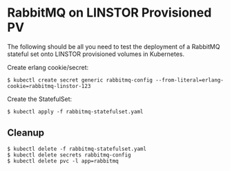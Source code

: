 # RabbitMQ on LINSTOR Provisioned PV

The following should be all you need to test the deployment of a RabbitMQ stateful set onto LINSTOR provisioned volumes in Kubernetes.

Create erlang cookie/secret:
```
$ kubectl create secret generic rabbitmq-config --from-literal=erlang-cookie=rabbitmq-linstor-123
```

Create the StatefulSet:
```
$ kubectl apply -f rabbitmq-statefulset.yaml
```

## Cleanup
```
$ kubectl delete -f rabbitmq-statefulset.yaml
$ kubectl delete secrets rabbitmq-config
$ kubectl delete pvc -l app=rabbitmq
```
